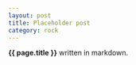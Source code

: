 ```yaml
---
layout: post
title: Placeholder post
category: rock
---
```


**{{ page.title }}** written in markdown.
